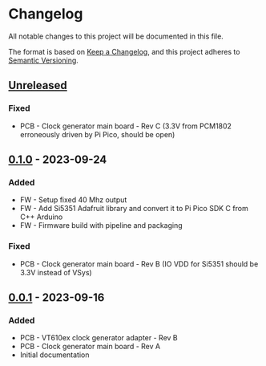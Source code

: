 # Changelog

All notable changes to this project will be documented in this file.

The format is based on [Keep a Changelog](https://keepachangelog.com/en/1.0.0/),
and this project adheres to [Semantic Versioning](https://semver.org/spec/v2.0.0.html).

## [Unreleased]

### Fixed

- PCB - Clock generator main board - Rev C (3.3V from PCM1802 erroneously driven by Pi Pico, should be open)

## [0.1.0] - 2023-09-24

### Added

- FW - Setup fixed 40 Mhz output
- FW - Add Si5351 Adafruit library and convert it to Pi Pico SDK C from C++ Arduino
- FW - Firmware build with pipeline and packaging

### Fixed

- PCB - Clock generator main board - Rev B (IO VDD for Si5351 should be 3.3V instead of VSys)

## [0.0.1] - 2023-09-16

### Added

- PCB - VT610ex clock generator adapter - Rev B
- PCB - Clock generator main board - Rev A
- Initial documentation

[unreleased]: https://gitlab.com/wolfre/cxadc-clock-generator-audio-adc/-/compare/v0.1.0...main
[0.1.0]: https://gitlab.com/wolfre/cxadc-clock-generator-audio-adc/-/compare/v0.0.1...v0.1.0
[0.0.1]: https://gitlab.com/wolfre/cxadc-clock-generator-audio-adc/-/tree/v0.0.1
